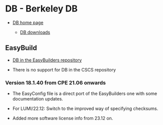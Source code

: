 # DB - Berkeley DB

  * [DB home page](https://www.oracle.com/database/technologies/related/berkeleydb.html)

      * [DB downloads](https://www.oracle.com/database/technologies/related/berkeleydb-downloads.html)


## EasyBuild

  * [DB in the EasyBuilders repository](https://github.com/easybuilders/easybuild-easyconfigs/tree/develop/easybuild/easyconfigs/d/DB)

  * There is no support for DB in the CSCS repository


### Version 18.1.40 from CPE 21.06 onwards

  * The EasyConfig file is a direct port of the EasyBuilders one with some
    documentation updates.

  * For LUMI/22.12: Switch to the improved way of specifying checksums.

  * Added more software license info from 23.12 on.

